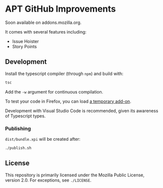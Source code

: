 # APT GitHub Improvements
Soon available on addons.mozilla.org.

It comes with several features including:
- Issue Hoister
- Story Points

## Development
Install the typescript compiler (through `npm`) and build with:
```sh
tsc
```

Add the `-w` argument for continuous compilation.

To test your code in Firefox, you can load [a temporary add-on][temp addon].

Development with Visual Studio Code is recommended, given its awareness of Typescript types.

### Publishing
`dist/bundle.xpi` will be created after:
```sh
./publish.sh
```

## License
This repository is primarily licensed under the Mozilla Public License,
version 2.0. For exceptions, see `./LICENSE`.

[hoister]: https://github.com/mcomella/github-issue-hoister
[typed]: https://github.com/DefinitelyTyped/DefinitelyTyped
[temp addon]: https://developer.mozilla.org/en-US/docs/Tools/about:debugging#Enabling_add-on_debugging
